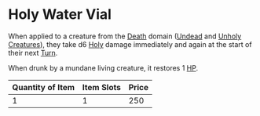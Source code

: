 # Holy Water Vial

When applied to a creature from the [Death](../../../Magic/Spells/Spell%20Domains/Death.md) domain ([Undead](../../../Resources%20for%20GMs/Creatures/Creature%20Types/Undead.md) and [Unholy Creatures](../../../Resources%20for%20GMs/Creatures/Creature%20Types/Unholy%20Creature.md)), they take d6 [Holy](../../../Game%20Procedures/Combat/Damage%20Types/Holy.md) damage immediately and again at the start of their next [Turn](../../../Game%20Procedures/Core%20Procedures/Turn.md).

When drunk by a mundane living creature, it restores 1 [HP](../../../Player%20Characters/Derived%20Statistics/Health%20Points.md).

| Quantity of Item | Item Slots | Price |
| ---------------- | ---------- | ----- |
| 1                | 1          | 250   |
